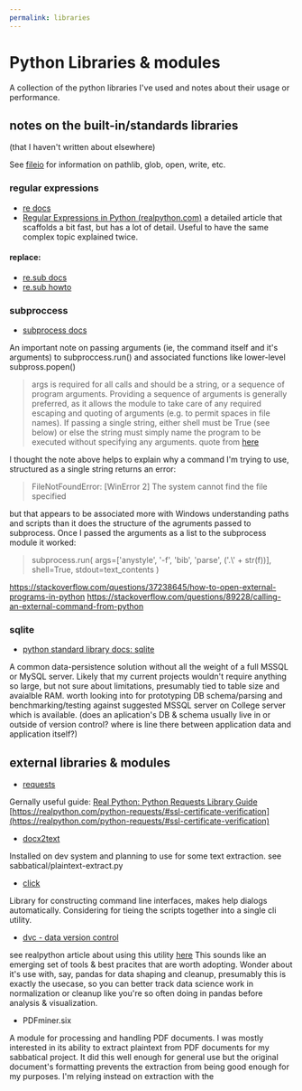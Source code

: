 ```yaml
---
permalink: libraries
---
```


# Python Libraries & modules

A collection of the python libraries I've used and notes about their usage or performance.

## notes on the built-in/standards libraries
(that I haven't written about elsewhere)

See [fileio](./fileio) for information on pathlib, glob, open, write, etc.

### regular expressions

* [re docs](https://docs.python.org/3/library/re.html)
* [Regular Expressions in Python (realpython.com)](https://realpython.com/regex-python/)
a detailed article that scaffolds a bit fast, but has a lot of detail. Useful to have the same complex topic explained twice.

#### replace: 
* [re.sub docs](https://docs.python.org/3/library/re.html#re.sub)
* [re.sub howto](https://docs.python.org/3/howto/regex.html#search-and-replace) 

### subproccess

* [subprocess docs](https://docs.python.org/3/library/subprocess.html)

An important note on passing arguments (ie, the command itself and it's arguments) to subproccess.run() and associated functions like lower-level subpross.popen()

> args is required for all calls and should be a string, or a sequence of program arguments. Providing a sequence of arguments is generally preferred, as it allows the module to take care of any required escaping and quoting of arguments (e.g. to permit spaces in file names). If passing a single string, either shell must be True (see below) or else the string must simply name the program to be executed without specifying any arguments. quote from [here](https://docs.python.org/3.6/library/subprocess.html#frequently-used-arguments) 

I thought the note above helps to explain why a command I'm trying to use, structured as a single string returns an error:
> FileNotFoundError: [WinError 2] The system cannot find the file specified

but that appears to be associated more with Windows understanding paths and scripts than it does the structure of the agruments passed to subprocess.
Once I passed the arguments as a list to the subprocess module it worked:

> subprocess.run(
                args=['anystyle', '-f', 'bib', 'parse', ('.\\' + str(f))],
                shell=True, 
                stdout=text_contents
                )

https://stackoverflow.com/questions/37238645/how-to-open-external-programs-in-python
https://stackoverflow.com/questions/89228/calling-an-external-command-from-python 

### sqlite

* [python standard library docs: sqlite](https://docs.python.org/2/library/sqlite3.html)

A common data-persistence solution without all the weight of a full MSSQL or MySQL server. 
Likely that my current projects wouldn't require anything so large, but not sure about limitations, presumably tied to table size and avaialble RAM.
worth looking into for prototyping DB schema/parsing and benchmarking/testing against suggested MSSQL server on College server which is available.
(does an aplication's DB & schema usually live in or outside of version control? where is line there between application data and application itself?)

## external libraries & modules
* [requests](https://2.python-requests.org/en/master/)

Gernally useful guide: [Real Python: Python Requests Library Guide](https://realpython.com/python-requests/)
[https://realpython.com/python-requests/#ssl-certificate-verification](https://realpython.com/python-requests/#ssl-certificate-verification)

* [docx2text](https://github.com/ankushshah89/python-docx2txt)

Installed on dev system and planning to use for some text extraction. see sabbatical/plaintext-extract.py

* [click](https://palletsprojects.com/p/click/)

Library for constructing command line interfaces, makes help dialogs automatically. Considering for tieing the scripts together into a single cli utility.

* [dvc - data version control](https://pypi.org/project/dvc/)

see realpython article about using this utility [here](https://realpython.com/python-data-version-control/)
This sounds like an emerging set of tools & best pracites that are worth adopting. Wonder about it's use with, say, pandas for data shaping and cleanup, presumably this is exactly the usecase, so you can better track data science work in normalization or cleanup like you're so often doing in pandas before analysis & visualization.

* PDFminer.six

A module for processing and handling PDF documents. I was mostly interested in its ability to extract plaintext from PDF documents for my sabbatical project. It did this well enough for general use but the original document's formatting prevents the extraction from being good enough for my purposes. I'm relying instead on extraction with the 